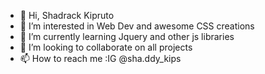 - 👋 Hi, Shadrack Kipruto
- 👀 I’m interested in Web Dev and awesome CSS creations
- 🌱 I’m currently learning Jquery and other js libraries
- 💞️ I’m looking to collaborate on all projects
- 📫 How to reach me :IG @sha.ddy_kips

<!---
kiprudroid/kiprudroid is a ✨ special ✨ repository because its `README.md` (this file) appears on your GitHub profile.
You can click the Preview link to take a look at your changes.
--->
